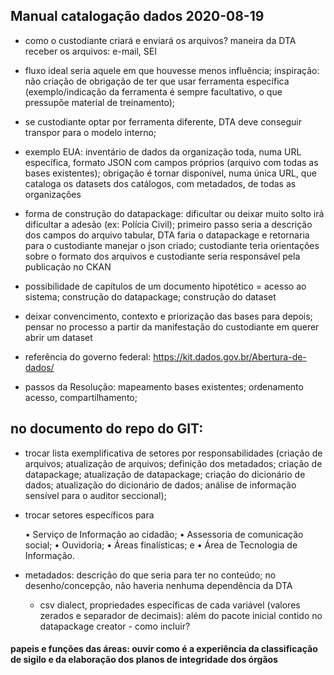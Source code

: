 ## Manual catalogação dados 2020-08-19

* como o custodiante criará e enviará os arquivos? maneira da DTA receber os arquivos: e-mail, SEI

* fluxo ideal seria aquele em que houvesse menos influência; inspiração: não criação de obrigação de ter que usar ferramenta específica (exemplo/indicação da ferramenta é sempre facultativo, o que pressupõe material de treinamento);

* se custodiante optar por ferramenta diferente, DTA deve conseguir transpor para o modelo interno;

* exemplo EUA: inventário de dados da organização toda, numa URL específica, formato JSON com campos próprios (arquivo com todas as bases existentes); obrigação é tornar disponível, numa única URL, que cataloga os datasets dos catálogos, com metadados, de todas as organizações

* forma de construção do datapackage: dificultar ou deixar muito solto irá dificultar a adesão (ex: Polícia Civil); primeiro passo seria a descrição dos campos do arquivo tabular, DTA faria o datapackage e retornaria para o custodiante manejar o json criado; custodiante teria orientações sobre o formato dos arquivos e custodiante seria responsável pela publicação no CKAN

* possibilidade de capítulos de um documento hipotético = acesso ao sistema; construção do datapackage; construção do dataset

* deixar convencimento, contexto e priorização das bases para depois; pensar no processo a partir da manifestação do custodiante em querer abrir um dataset

* referência do governo federal: https://kit.dados.gov.br/Abertura-de-dados/

* passos da Resolução: mapeamento bases existentes; ordenamento acesso, compartilhamento; 

## no documento do repo do GIT: 

* trocar lista exemplificativa de setores por responsabilidades (criação de arquivos; atualização de arquivos; definição dos metadados; criação de datapackage; atualização de datapackage; criação do dicionário de dados; atualização do dicionário de dados; análise de informação sensível para o auditor seccional);

* trocar setores específicos para 

	• Serviço de Informação ao cidadão;
	• Assessoria de comunicação social;
	• Ouvidoria;
	• Áreas finalísticas; e
	• Área de Tecnologia de Informação.

* metadados: descrição do que seria para ter no conteúdo; no desenho/concepção, não haveria nenhuma dependência da DTA

	* csv dialect, propriedades específicas de cada variável (valores zerados e separador de decimais): além do pacote inicial contido no datapackage creator - como incluir?

#### papeis e funções das áreas: ouvir como é a experiência da classificação de sigilo e da elaboração dos planos de integridade dos órgãos



